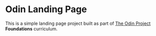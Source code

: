 # Odin Landing Page

This is a simple landing page project built as part of [The Odin Project](https://www.theodinproject.com/) **Foundations** curriculum.